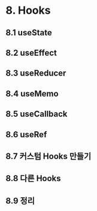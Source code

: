 # 8. Hooks

## 8.1 useState

## 8.2 useEffect

## 8.3 useReducer

## 8.4 useMemo

## 8.5 useCallback

## 8.6 useRef

## 8.7 커스텀 Hooks 만들기

## 8.8 다른 Hooks

## 8.9 정리
